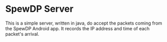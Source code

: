 SpewDP Server
=============
This is a simple server, written in java, do accept the packets coming
from the SpewDP Android app. It records the IP address and time of each
packet's arrival.
